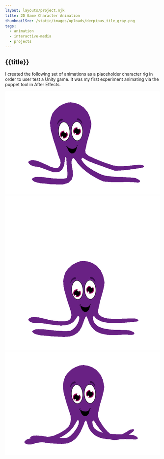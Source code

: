 ```yaml
---
layout: layouts/project.njk
title: 2D Game Character Animation
thumbnailSrc: /static/images/uploads/derpipus_tile_gray.png
tags:
  - animation
  - interactive-media
  - projects
---
```

## {{title}}

I created the following set of animations as a placeholder character rig in order to user test a Unity game. It was my first experiment animating via the puppet tool in After Effects.

<div class="frame"><img src="/static/images/uploads/idle.gif"></img></div>
<div class="frame"><img src="/static/images/uploads/jumping.gif"></img></div>
<div class="frame"><img src="/static/images/uploads/running.gif"></img></div>
